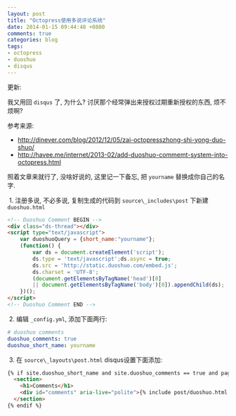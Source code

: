 ```yaml
---
layout: post
title: "Octopress使用多说评论系统"
date: 2014-01-15 09:44:48 +0800
comments: true
categories: blog
tags:
- octopress
- duoshuo
- disqus
---
```

更新:

我又用回 `disqus` 了, 为什么? 讨厌那个经常弹出来授权过期重新授权的东西, 烦不烦啊?

参考来源:

 - <http://dinever.com/blog/2012/12/05/zai-octopresszhong-shi-yong-duo-shuo/>
 - <http://havee.me/internet/2013-02/add-duoshuo-commemt-system-into-octopress.html>

照着文章来就行了, 没啥好说的, 这里记一下备忘, 把 `yourname` 替换成你自己的名字.
<!--more-->
&nbsp;1. 注册多说, 不必多说, 复制生成的代码到 `source\_includes\post` 下新建 `duoshuo.html`
```html
<!-- Duoshuo Comment BEGIN -->
<div class="ds-thread"></div>
<script type="text/javascript">
    var duoshuoQuery = {short_name:"yourname"};
    (function() {
        var ds = document.createElement('script');
        ds.type = 'text/javascript';ds.async = true;
        ds.src = 'http://static.duoshuo.com/embed.js';
        ds.charset = 'UTF-8';
        (document.getElementsByTagName('head')[0]
        || document.getElementsByTagName('body')[0]).appendChild(ds);
    })();
</script>
<!-- Duoshuo Comment END -->
```

&nbsp;2. 编辑 `_config.yml`, 添加下面两行:
```yaml
# duoshuo comments
duoshuo_comments: true
duoshuo_short_name: yourname
```

&nbsp;3. 在 `source\_layouts\post.html` disqus设置下面添加:
```html
{% if site.duoshuo_short_name and site.duoshuo_comments == true and page.comments == true %}
  <section>
    <h1>Comments</h1>
    <div id="comments" aria-live="polite">{% include post/duoshuo.html %}</div>
  </section>
{% endif %}
```
<!--more-->
